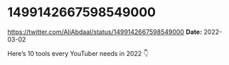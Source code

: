 # 1499142667598549000
https://twitter.com/AliAbdaal/status/1499142667598549000
**Date:** 2022-03-02

Here’s 10 tools every YouTuber needs in 2022 👇
